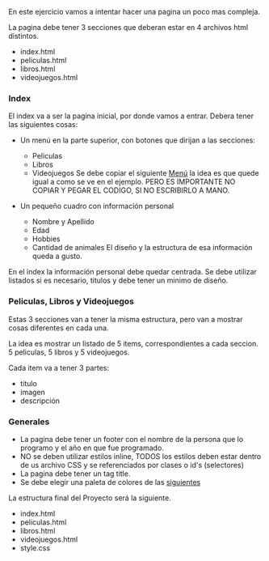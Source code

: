 En este ejercicio vamos a intentar hacer una pagina un poco mas compleja.

La pagina debe tener 3 secciones que deberan estar en 4 archivos html distintos.

- index.html
- peliculas.html
- libros.html
- videojuegos.html


### Index
El index va a ser la pagina inicial, por donde vamos a entrar. Debera tener las siguientes cosas:

- Un menú en la parte superior, con botones que dirijan a las secciones:
	- Peliculas
	- Libros
	- Videojuegos
Se debe copiar el siguiente [Menú](https://www.w3schools.com/css/tryit.asp?filename=trycss_navbar_horizontal_black) la idea es que quede igual a como se ve en el ejemplo. PERO ES IMPORTANTE NO COPIAR Y PEGAR EL CODIGO, SI NO ESCRIBIRLO A MANO.

- Un pequeño cuadro con información personal
	- Nombre y Apellido
	- Edad
	- Hobbies
	- Cantidad de animales
El diseño y la estructura de esa información queda a gusto.

En el index la información personal debe quedar centrada. Se debe utilizar listados si es necesario, titulos y debe tener un minimo de diseño.

### Peliculas, Libros y Videojuegos
Estas 3 secciones van a tener la misma estructura, pero van a mostrar cosas diferentes en cada una.

La idea es mostrar un listado de 5 items, correspondientes a cada seccion. 5 peliculas, 5 libros y 5 videojuegos. 

Cada item va a tener 3 partes:
- titulo
- imagen
- descripción

### Generales
- La pagina debe tener un footer con el nombre de la persona que lo programo y el año en que fue programado.
- NO se deben utilizar estilos inline, TODOS los estilos deben estar dentro de us archivo CSS y se referenciados por clases o id's (selectores)
- La pagina debe tener un tag title.
- Se debe elegir una paleta de colores de las [siguientes](https://www.happyhues.co/)


La estructura final del Proyecto será la siguiente.
- index.html
- peliculas.html
- libros.html
- videojuegos.html
- style.css